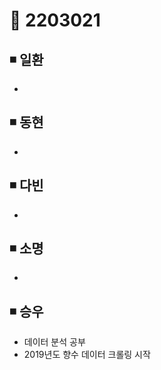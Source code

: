 # 📌 2203021

## ◾ 일환

- 




## ◾ 동현

- 



## ◾ 다빈

- 




## ◾ 소명

- 





## ◾ 승우

- 데이터 분석 공부
- 2019년도 향수 데이터 크롤링 시작
